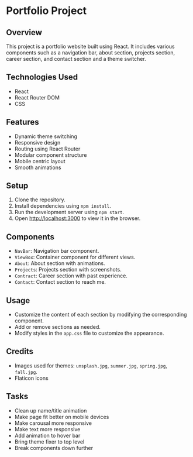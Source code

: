 # Portfolio Project

## Overview

This project is a portfolio website built using React. It includes various components such as a navigation bar, about section, projects section, career section, and contact section and a theme switcher.

## Technologies Used

- React
- React Router DOM
- CSS

## Features

- Dynamic theme switching
- Responsive design
- Routing using React Router
- Modular component structure
- Mobile centric layout
- Smooth animations

## Setup

1. Clone the repository.
2. Install dependencies using `npm install`.
3. Run the development server using `npm start`.
4. Open [http://localhost:3000](http://localhost:3000) to view it in the browser.

## Components

- `NavBar`: Navigation bar component.
- `ViewBox`: Container component for different views.
- `About`: About section with animations.
- `Projects`: Projects section with screenshots.
- `Contract`: Career section with past experience.
- `Contact`: Contact section to reach me.

## Usage

- Customize the content of each section by modifying the corresponding component.
- Add or remove sections as needed.
- Modify styles in the `app.css` file to customize the appearance.

## Credits

- Images used for themes: `unsplash.jpg`, `summer.jpg`, `spring.jpg`, `fall.jpg`.
- Flaticon icons

## Tasks

- Clean up name/title animation
- Make page fit better on mobile devices
- Make carousal more responsive
- Make text more responsive
- Add animation to hover bar
- Bring theme fixer to top level
- Break components down further
